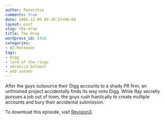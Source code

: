 ```yaml
---
author: Pwnocchio
comments: true
date: 2009-12-09 05:20:37+00:00
layout: post
slug: the-drop
title: The Drop
wordpress_id: 2416
categories:
- WZ-Releases
tags:
- Digg
- lord of the rings
- veronica belmont
- web zeroes
---
```


After the guys outsource their Digg accounts to a shady PR firm, an unfinished project accidentally finds its way onto Digg. While Ray secretly pursues a job out of town, the guys rush frantically to create multiple accounts and bury their accidental submission.

To download this episode, visit [Revision3](http://revision3.com/webzeroes/thedrop).
